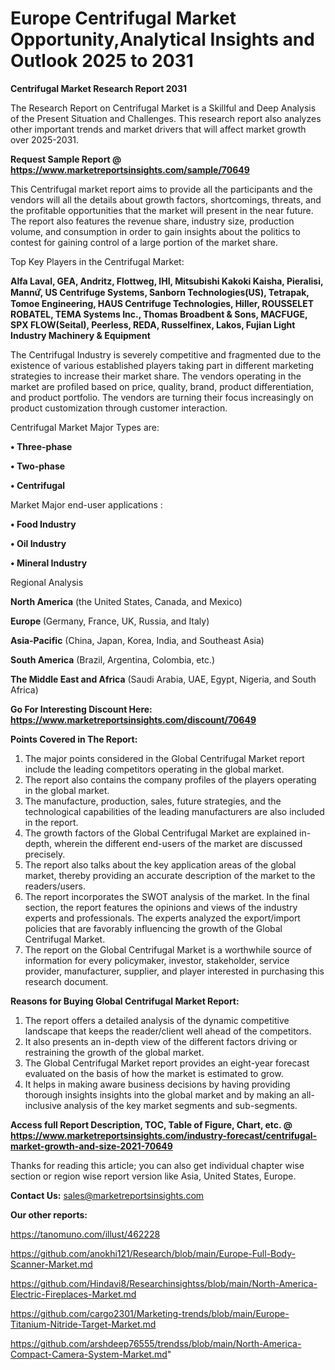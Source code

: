 # Europe Centrifugal Market Opportunity,Analytical Insights and Outlook 2025 to 2031

<strong>Centrifugal Market Research Report 2031</strong>

The Research Report on Centrifugal Market is a Skillful and Deep Analysis of the Present Situation and Challenges. This research report also analyzes other important trends and market drivers that will affect market growth over 2025-2031.

<strong>Request Sample Report @ <a href=https://www.marketreportsinsights.com/sample/70649>https://www.marketreportsinsights.com/sample/70649</a></strong>

This Centrifugal market report aims to provide all the participants and the vendors will all the details about growth factors, shortcomings, threats, and the profitable opportunities that the market will present in the near future. The report also features the revenue share, industry size, production volume, and consumption in order to gain insights about the politics to contest for gaining control of a large portion of the market share.

Top Key Players in the Centrifugal Market:

<strong>Alfa Laval, GEA, Andritz, Flottweg, IHI, Mitsubishi Kakoki Kaisha, Pieralisi, Mannứꙺ, US Centrifuge Systems, Sanborn Technologies(US), Tetrapak, Tomoe Engineering, HAUS Centrifuge Technologies, Hiller, ROUSSELET ROBATEL, TEMA Systems Inc., Thomas Broadbent & Sons, MACFUGE, SPX FLOW(Seital), Peerless, REDA, Russelfinex, Lakos, Fujian Light Industry Machinery & Equipment</strong>

The Centrifugal Industry is severely competitive and fragmented due to the existence of various established players taking part in different marketing strategies to increase their market share. The vendors operating in the market are profiled based on price, quality, brand, product differentiation, and product portfolio. The vendors are turning their focus increasingly on product customization through customer interaction.

Centrifugal Market Major Types are:

<strong>• Three-phase

• Two-phase

• Centrifugal</strong>

Market Major end-user applications :

<strong>• Food Industry

• Oil Industry

• Mineral Industry</strong>

Regional Analysis

</u><strong><b>North America</b></strong> (the United States, Canada, and Mexico)

<strong><b>Europe </b></strong>(Germany, France, UK, Russia, and Italy)

<strong><b>Asia-Pacific</b></strong> (China, Japan, Korea, India, and Southeast Asia)

<strong><b>South America</b></strong> (Brazil, Argentina, Colombia, etc.)

<strong><b>The Middle East and Africa</b></strong> (Saudi Arabia, UAE, Egypt, Nigeria, and South Africa)

<strong>Go For Interesting Discount Here: <a href=https://www.marketreportsinsights.com/discount/70649>https://www.marketreportsinsights.com/discount/70649</a></strong>

<strong>Points Covered in The Report:</strong>
<ol>
  <li>The major points considered in the Global Centrifugal Market report include the leading competitors operating in the global market.</li>
  <li>The report also contains the company profiles of the players operating in the global market.</li>
  <li>The manufacture, production, sales, future strategies, and the technological capabilities of the leading manufacturers are also included in the report.</li>
  <li>The growth factors of the Global Centrifugal Market are explained in-depth, wherein the different end-users of the market are discussed precisely.</li>
  <li>The report also talks about the key application areas of the global market, thereby providing an accurate description of the market to the readers/users.</li>
  <li>The report incorporates the SWOT analysis of the market. In the final section, the report features the opinions and views of the industry experts and professionals. The experts analyzed the export/import policies that are favorably influencing the growth of the Global Centrifugal Market.</li>
  <li>The report on the Global Centrifugal Market is a worthwhile source of information for every policymaker, investor, stakeholder, service provider, manufacturer, supplier, and player interested in purchasing this research document.</li>
</ol>
<strong>Reasons for Buying Global Centrifugal Market Report:</strong>

<ol>
  <li>The report offers a detailed analysis of the dynamic competitive landscape that keeps the reader/client well ahead of the competitors.</li>
  <li>It also presents an in-depth view of the different factors driving or restraining the growth of the global market.</li>
  <li>The Global Centrifugal Market report provides an eight-year forecast evaluated on the basis of how the market is estimated to grow.</li>
  <li>It helps in making aware business decisions by having providing thorough insights insights into the global market and by making an all-inclusive analysis of the key market segments and sub-segments.</li>
</ol>
<strong>Access full Report Description, TOC, Table of Figure, Chart, etc. @ <a href=https://www.marketreportsinsights.com/industry-forecast/centrifugal-market-growth-and-size-2021-70649>https://www.marketreportsinsights.com/industry-forecast/centrifugal-market-growth-and-size-2021-70649</a></strong>


Thanks for reading this article; you can also get individual chapter wise section or region wise report version like Asia, United States, Europe.

<strong>Contact Us:</strong>
sales@marketreportsinsights.com

<strong>Our other reports:</strong>

<a href=https://tanomuno.com/illust/462228>https://tanomuno.com/illust/462228</a>

<a href=https://github.com/anokhi121/Research/blob/main/Europe-Full-Body-Scanner-Market.md>https://github.com/anokhi121/Research/blob/main/Europe-Full-Body-Scanner-Market.md</a>

<a href=https://github.com/Hindavi8/Researchinsightss/blob/main/North-America-Electric-Fireplaces-Market.md>https://github.com/Hindavi8/Researchinsightss/blob/main/North-America-Electric-Fireplaces-Market.md</a>

<a href=https://github.com/cargo2301/Marketing-trends/blob/main/Europe-Titanium-Nitride-Target-Market.md>https://github.com/cargo2301/Marketing-trends/blob/main/Europe-Titanium-Nitride-Target-Market.md</a>

<a href=https://github.com/arshdeep76555/trendss/blob/main/North-America-Compact-Camera-System-Market.md>https://github.com/arshdeep76555/trendss/blob/main/North-America-Compact-Camera-System-Market.md</a>"
